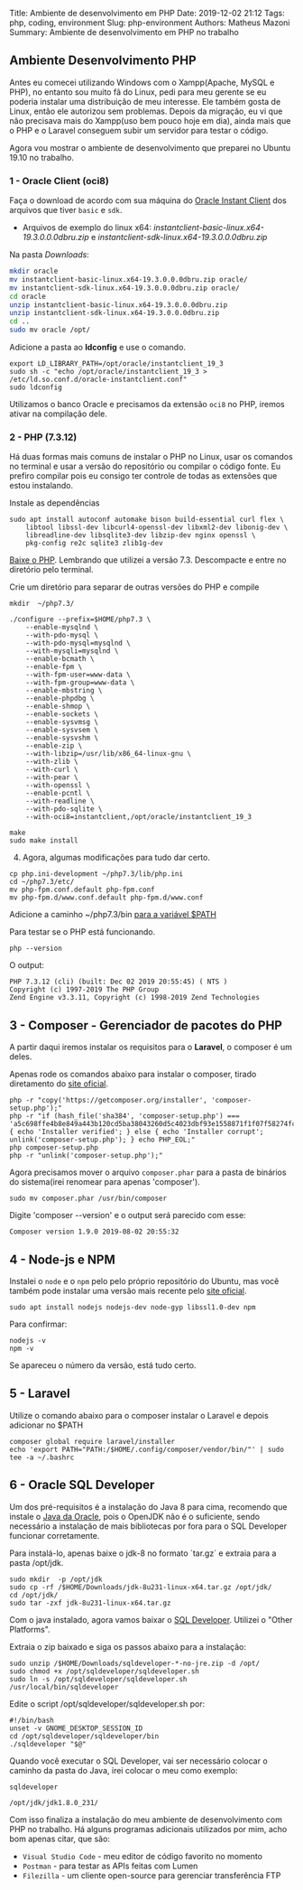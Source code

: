 Title: Ambiente de desenvolvimento em PHP
Date: 2019-12-02 21:12
Tags: php, coding, environment 
Slug: php-environment 
Authors: Matheus Mazoni 
Summary: Ambiente de desenvolvimento em PHP no trabalho

## Ambiente Desenvolvimento PHP

Antes eu comecei utilizando Windows com o Xampp(Apache, MySQL e PHP), no entanto sou muito fã do Linux, pedi para meu gerente se eu poderia instalar uma distribuição de meu interesse. Ele também gosta de Linux, então ele autorizou sem problemas. Depois da migração, eu vi que não precisava mais do Xampp(uso bem pouco hoje em dia), ainda mais que o PHP e o Laravel conseguem subir um servidor para testar o código.

Agora vou mostrar o ambiente de desenvolvimento que preparei no Ubuntu 19.10 no trabalho.

### 1 - Oracle Client (oci8)

Faça o download de acordo com sua máquina do [Oracle Instant Client](https://www.oracle.com/database/technologies/instant-client/linux-x86-64-downloads.html) dos arquivos que tiver `basic` e `sdk`.

+ Arquivos de exemplo do linux x64: _instantclient-basic-linux.x64-19.3.0.0.0dbru.zip_ e _instantclient-sdk-linux.x64-19.3.0.0.0dbru.zip_

Na pasta _Downloads_:

``` sh
mkdir oracle
mv instantclient-basic-linux.x64-19.3.0.0.0dbru.zip oracle/
mv instantclient-sdk-linux.x64-19.3.0.0.0dbru.zip oracle/
cd oracle
unzip instantclient-basic-linux.x64-19.3.0.0.0dbru.zip
unzip instantclient-sdk-linux.x64-19.3.0.0.0dbru.zip
cd ..
sudo mv oracle /opt/
```

Adicione a pasta ao __ldconfig__ e use o comando.

	export LD_LIBRARY_PATH=/opt/oracle/instantclient_19_3
	sudo sh -c "echo /opt/oracle/instantclient_19_3 > /etc/ld.so.conf.d/oracle-instantclient.conf"
	sudo ldconfig

Utilizamos o banco Oracle e precisamos da extensão `oci8` no PHP, iremos ativar na compilação dele.

### 2 - PHP (7.3.12)

Há duas formas mais comuns de instalar o PHP no Linux, usar os comandos no terminal e usar a versão do repositório ou compilar o código fonte. Eu prefiro compilar pois eu consigo ter controle de todas as extensões que estou instalando.

Instale as dependências

```
sudo apt install autoconf automake bison build-essential curl flex \
    libtool libssl-dev libcurl4-openssl-dev libxml2-dev libonig-dev \
    libreadline-dev libsqlite3-dev libzip-dev nginx openssl \
    pkg-config re2c sqlite3 zlib1g-dev 
```

[Baixe o PHP](https://www.php.net/downloads.php). Lembrando que utilizei a versão 7.3. Descompacte e entre no diretório pelo terminal.

Crie um diretório para separar de outras versões do PHP e compile

```
mkdir  ~/php7.3/

./configure --prefix=$HOME/php7.3 \
    --enable-mysqlnd \
    --with-pdo-mysql \
    --with-pdo-mysql=mysqlnd \
    --with-mysqli=mysqlnd \
    --enable-bcmath \
    --enable-fpm \
    --with-fpm-user=www-data \
    --with-fpm-group=www-data \
    --enable-mbstring \
    --enable-phpdbg \
    --enable-shmop \
    --enable-sockets \
    --enable-sysvmsg \
    --enable-sysvsem \
    --enable-sysvshm \
    --enable-zip \
    --with-libzip=/usr/lib/x86_64-linux-gnu \
    --with-zlib \
    --with-curl \
    --with-pear \
    --with-openssl \
    --enable-pcntl \
    --with-readline \
    --with-pdo-sqlite \
    --with-oci8=instantclient,/opt/oracle/instantclient_19_3

make
sudo make install
```

4. Agora, algumas modificações para tudo dar certo.

```
cp php.ini-development ~/php7.3/lib/php.ini
cd ~/php7.3/etc/
mv php-fpm.conf.default php-fpm.conf
mv php-fpm.d/www.conf.default php-fpm.d/www.conf
```
Adicione a caminho ~/php7.3/bin [para a variável $PATH](https://gist.github.com/nex3/c395b2f8fd4b02068be37c961301caa7)

Para testar se o PHP está funcionando.

	php --version

O output:

	PHP 7.3.12 (cli) (built: Dec 02 2019 20:55:45) ( NTS )
	Copyright (c) 1997-2019 The PHP Group
	Zend Engine v3.3.11, Copyright (c) 1998-2019 Zend Technologies

## 3 - Composer - Gerenciador de pacotes do PHP

A partir daqui iremos instalar os requisitos para  o __Laravel__, o composer é um deles.

Apenas rode os comandos abaixo para instalar o composer, tirado diretamento do [site oficial](https://getcomposer.org).

	php -r "copy('https://getcomposer.org/installer', 'composer-setup.php');"
	php -r "if (hash_file('sha384', 'composer-setup.php') === 'a5c698ffe4b8e849a443b120cd5ba38043260d5c4023dbf93e1558871f1f07f58274fc6f4c93bcfd858c6bd0775cd8d1') { echo 'Installer verified'; } else { echo 'Installer corrupt'; unlink('composer-setup.php'); } echo PHP_EOL;"
	php composer-setup.php
	php -r "unlink('composer-setup.php');"

Agora precisamos mover o arquivo `composer.phar` para a pasta de binários do sistema(irei renomear para apenas 'composer').

	sudo mv composer.phar /usr/bin/composer

Digite 'composer --version' e o output será parecido com esse:

	Composer version 1.9.0 2019-08-02 20:55:32

## 4 - Node-js e NPM

Instalei o `node` e o `npm` pelo pelo próprio repositório do Ubuntu, mas você também pode instalar uma versão mais recente pelo [site oficial](https://nodejs.org/en/).

	sudo apt install nodejs nodejs-dev node-gyp libssl1.0-dev npm

Para confirmar:

	nodejs -v
	npm -v

Se apareceu o número da versão, está tudo certo.

## 5 - Laravel

Utilize o comando abaixo para o composer instalar o Laravel e depois adicionar no $PATH

	composer global require laravel/installer
	echo 'export PATH="PATH:/$HOME/.config/composer/vendor/bin/"' | sudo tee -a ~/.bashrc

## 6 - Oracle SQL Developer

Um dos pré-requisitos é a instalação do Java 8 para cima, recomendo que instale o [Java da Oracle](https://www.oracle.com/technetwork/java/javase/downloads/jdk8-downloads-2133151.html), pois o OpenJDK não é o suficiente, sendo necessário a instalação de mais bibliotecas por fora para o SQL Developer funcionar corretamente.

Para instalá-lo, apenas baixe o jdk-8 no formato ´tar.gz´ e extraia para a pasta /opt/jdk.
	
	sudo mkdir  -p /opt/jdk
	sudo cp -rf /$HOME/Downloads/jdk-8u231-linux-x64.tar.gz /opt/jdk/
	cd /opt/jdk/
	sudo tar -zxf jdk-8u231-linux-x64.tar.gz

Com o java instalado, agora vamos baixar o [SQL Developer](https://www.oracle.com/tools/downloads/sqldev-v192-downloads.html). Utilizei o "Other Platforms". 

Extraia o zip baixado e siga os passos abaixo para a instalação:

	sudo unzip /$HOME/Downloads/sqldeveloper-*-no-jre.zip -d /opt/
	sudo chmod +x /opt/sqldeveloper/sqldeveloper.sh
	sudo ln -s /opt/sqldeveloper/sqldeveloper.sh /usr/local/bin/sqldeveloper

Edite o script /opt/sqldeveloper/sqldeveloper.sh por:
	
	#!/bin/bash
	unset -v GNOME_DESKTOP_SESSION_ID
	cd /opt/sqldeveloper/sqldeveloper/bin
	./sqldeveloper "$@"

Quando você executar o SQL Developer, vai ser necessário colocar o caminho da pasta do Java, irei colocar o meu como exemplo:

	sqldeveloper
	
	/opt/jdk/jdk1.8.0_231/
	

Com isso finaliza a instalação do meu ambiente de desenvolvimento com PHP no trabalho. Há alguns programas adicionais utilizados por mim, acho bom apenas citar, que são:

+ `Visual Studio Code` - meu editor de código favorito no momento
+ `Postman` - para testar as APIs feitas com Lumen
+ `Filezilla` - um cliente open-source para gerenciar transferência FTP